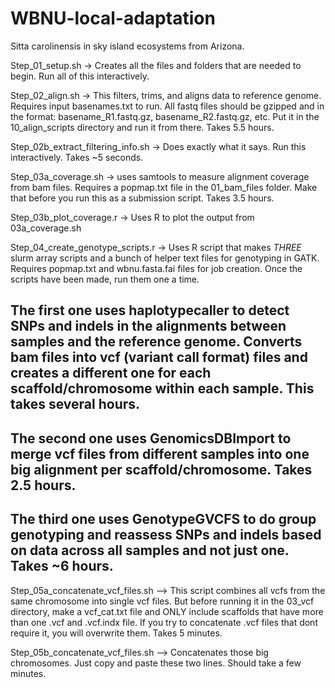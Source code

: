 # WBNU-local-adaptation
Sitta carolinensis in sky island ecosystems from Arizona. 

Step_01_setup.sh -> Creates all the files and folders that are needed to begin. Run all of this interactively. 

Step_02_align.sh -> This filters, trims, and aligns data to reference genome. Requires input basenames.txt to run. All fastq files should be gzipped and in the format: basename_R1.fastq.gz, basename_R2.fastq.gz, etc. Put it in the 10_align_scripts directory and run it from there. Takes 5.5 hours. 

Step_02b_extract_filtering_info.sh -> Does exactly what it says. Run this interactively. Takes ~5 seconds. 

Step_03a_coverage.sh -> uses samtools to measure alignment coverage from bam files. Requires a popmap.txt file in the 01_bam_files folder. Make that before you run this as a submission script. Takes 3.5 hours. 

Step_03b_plot_coverage.r -> Uses R to plot the output from 03a_coverage.sh

Step_04_create_genotype_scripts.r -> Uses R script that makes *THREE* slurm array scripts and a bunch of helper text files for genotyping in GATK. Requires popmap.txt and wbnu.fasta.fai files for job creation. Once the scripts have been made, run them one a time. 

## The first one uses haplotypecaller to detect SNPs and indels in the alignments between samples and the reference genome. Converts bam files into vcf (variant call format) files and creates a different one for each scaffold/chromosome within each sample. This takes several hours. 
## The second one uses GenomicsDBImport to merge vcf files from different samples into one big alignment per scaffold/chromosome. Takes 2.5 hours. 
## The third one uses GenotypeGVCFS to do group genotyping and reassess SNPs and indels based on data across all samples and not just one. Takes ~6 hours.

Step_05a_concatenate_vcf_files.sh --> This script combines all vcfs from the same chromosome into single vcf files. But before running it in the 03_vcf directory, make a vcf_cat.txt file and ONLY include scaffolds that have more than one .vcf and .vcf.indx file. If you try to concatenate .vcf files that dont require it, you will overwrite them. Takes 5 minutes. 

Step_05b_concatenate_vcf_files.sh --> Concatenates those big chromosomes. Just copy and paste these two lines. Should take a few minutes.
